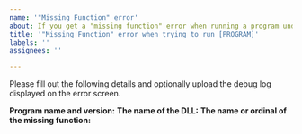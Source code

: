 ```yaml
---
name: '"Missing Function" error'
about: If you get a "missing function" error when running a program under VxKex
title: '"Missing Function" error when trying to run [PROGRAM]'
labels: ''
assignees: ''

---
```


Please fill out the following details and optionally upload the debug log displayed on the error screen.

**Program name and version:**
**The name of the DLL:**
**The name or ordinal of the missing function:**
